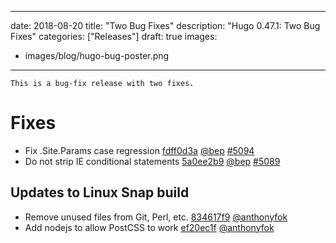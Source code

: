 
---
date: 2018-08-20
title: "Two Bug Fixes"
description: "Hugo 0.47.1: Two Bug Fixes"
categories: ["Releases"]
draft: true
images:
- images/blog/hugo-bug-poster.png

---

	This is a bug-fix release with two fixes.

# Fixes

* Fix .Site.Params case regression [fdff0d3a](https://github.com/gohugoio/hugo/commit/fdff0d3af4670f7079e539fef4b92af2a866d02d) [@bep](https://github.com/bep) [#5094](https://github.com/gohugoio/hugo/issues/5094)
* Do not strip IE conditional statements [5a0ee2b9](https://github.com/gohugoio/hugo/commit/5a0ee2b934e38d596da0f9742361f81c1221e3d5) [@bep](https://github.com/bep) [#5089](https://github.com/gohugoio/hugo/issues/5089)

## Updates to Linux Snap build

* Remove unused files from Git, Perl, etc. [834617f9](https://github.com/gohugoio/hugo/commit/834617f9f8d870643b2631fe607471c8e2ef2f47) [@anthonyfok](https://github.com/anthonyfok) 
* Add nodejs to allow PostCSS to work [ef20ec1f](https://github.com/gohugoio/hugo/commit/ef20ec1fbaa8f5841b3fbe18978d4d8c19d8fc53) [@anthonyfok](https://github.com/anthonyfok) 








